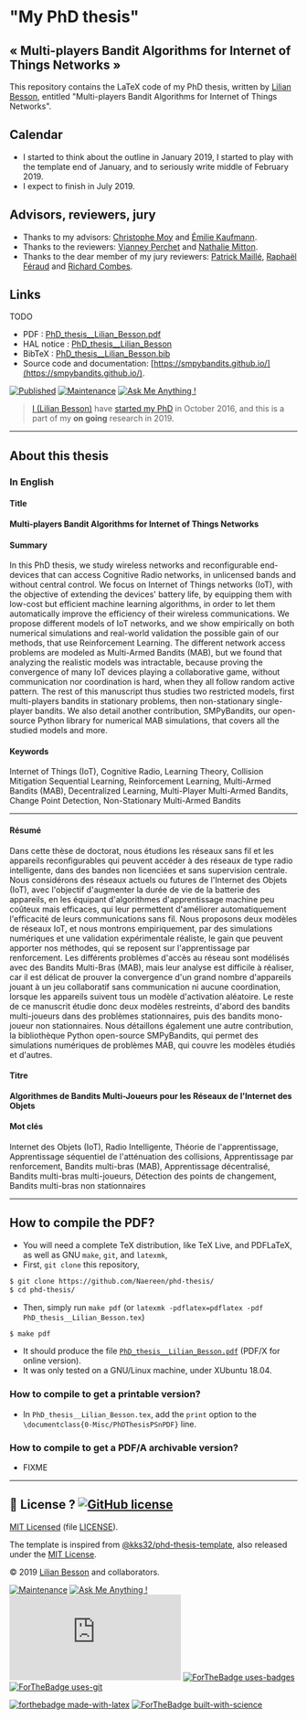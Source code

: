 # "My PhD thesis"
## « Multi-players Bandit Algorithms for Internet of Things Networks »
This repository contains the LaTeX code of my PhD thesis, written by [Lilian Besson](https://perso.crans.org/besson/), entitled "Multi-players Bandit Algorithms for Internet of Things Networks".

## Calendar
- I started to think about the outline in January 2019, I started to play with the template end of January, and to seriously write middle of February 2019.
- I expect to finish in July 2019.

## Advisors, reviewers, jury
- Thanks to my advisors: [Christophe Moy](https://moychristophe.wordpress.com/) and [Émilie Kaufmann](http://chercheurs.lille.inria.fr/ekaufman/research.html).
- Thanks to the reviewers: [Vianney Perchet](https://sites.google.com/site/vianneyperchet/) and [Nathalie Mitton](http://researchers.lille.inria.fr/~mitton/).
- Thanks to the dear member of my jury reviewers: [Patrick Maillé](http://perso.telecom-bretagne.eu/patrickmaille/), [Raphaël Féraud](https://www.researchgate.net/profile/Raphael_Feraud/) and [Richard Combes](http://rcombes.supelec.free.fr/).

## Links
TODO

- PDF : [PhD_thesis__Lilian_Besson.pdf](https://perso.crans.org/besson/phd/articles/PhD_thesis__Lilian_Besson.pdf)
- HAL notice : [PhD_thesis__Lilian_Besson](https://hal.inria.fr/hal-XXX/)
- BibTeX : [PhD_thesis__Lilian_Besson.bib](https://hal.inria.fr/hal-XXX/bibtex)
- Source code and documentation: [https://smpybandits.github.io/](https://smpybandits.github.io/).

[![Published](https://img.shields.io/badge/Published%3F-work%20in%20progress-red.svg)](https://hal.inria.fr/hal-XXX)
[![Maintenance](https://img.shields.io/badge/Maintained%3F-in%20progress-red.svg)](https://github.com/Naereen/phd-thesis/commits/master)
[![Ask Me Anything !](https://img.shields.io/badge/Ask%20me-anything-1abc9c.svg)](https://bitbucket.org/lbesson/ama)

> [I (Lilian Besson)](https://perso.crans.org/besson/) have [started my PhD](https://perso.crans.org/besson/phd/) in October 2016, and this is a part of my **on going** research in 2019.

----

## About this thesis
### In English

#### Title
**Multi-players Bandit Algorithms for Internet of Things Networks**

#### Summary
In this PhD thesis, we study wireless networks and reconfigurable end-devices that can access Cognitive Radio networks, in unlicensed bands and without central control. We focus on Internet of Things networks (IoT), with the objective of extending the devices' battery life, by equipping them with low-cost but efficient machine learning algorithms, in order to let them automatically improve the efficiency of their wireless communications. We propose different models of IoT networks, and we show empirically on both numerical simulations and real-world validation the possible gain of our methods, that use Reinforcement Learning. The different network access problems are modeled as Multi-Armed Bandits (MAB), but we found that analyzing the realistic models was intractable, because proving the convergence of many IoT devices playing a collaborative game, without communication nor coordination is hard, when they all follow random active pattern. The rest of this manuscript thus studies two restricted models, first multi-players bandits in stationary problems, then non-stationary single-player bandits. We also detail another contribution, SMPyBandits, our open-source Python library for numerical MAB simulations, that covers all the studied models and more.

#### Keywords
Internet of Things (IoT), Cognitive Radio, Learning Theory, Collision Mitigation Sequential Learning, Reinforcement Learning, Multi-Armed Bandits (MAB), Decentralized Learning, Multi-Player Multi-Armed Bandits, Change Point Detection, Non-Stationary Multi-Armed Bandits

---

#### Résumé
Dans cette thèse de doctorat, nous étudions les réseaux sans fil et les appareils reconfigurables qui peuvent accéder à des réseaux de type radio intelligente, dans des bandes non licenciées et sans supervision centrale.
Nous considérons des réseaux actuels ou futures de l'Internet des Objets (IoT), avec l'objectif d'augmenter la durée de vie de la batterie des appareils, en les équipant d'algorithmes d'apprentissage machine peu coûteux mais efficaces, qui leur permettent d'améliorer automatiquement l'efficacité de leurs communications sans fil.
Nous proposons deux modèles de réseaux IoT, et nous montrons empiriquement, par des simulations numériques et une validation expérimentale réaliste, le gain que peuvent apporter nos méthodes, qui se reposent sur l'apprentissage par renforcement.
Les différents problèmes d'accès au réseau sont modélisés avec des Bandits Multi-Bras (MAB), mais leur analyse est difficile à réaliser,
car il est délicat de prouver la convergence d'un grand nombre d'appareils jouant à un jeu collaboratif sans communication ni aucune coordination, lorsque les appareils suivent tous un modèle d'activation aléatoire.
Le reste de ce manuscrit étudie donc deux modèles restreints, d'abord des bandits multi-joueurs dans des problèmes stationnaires, puis des bandits mono-joueur non stationnaires.
Nous détaillons également une autre contribution, la bibliothèque Python open-source SMPyBandits, qui permet des simulations numériques de problèmes MAB, qui couvre les modèles étudiés et d'autres.

#### Titre
**Algorithmes de Bandits Multi-Joueurs pour les Réseaux de l'Internet des Objets**

#### Mot clés
Internet des Objets (IoT), Radio Intelligente, Théorie de l'apprentissage, Apprentissage séquentiel de l'atténuation des collisions, Apprentissage par renforcement, Bandits multi-bras (MAB), Apprentissage décentralisé, Bandits multi-bras multi-joueurs, Détection des points de changement, Bandits multi-bras non stationnaires

----

## How to compile the PDF?
- You will need a complete TeX distribution, like TeX Live, and PDFLaTeX, as well as GNU `make`, `git`, and `latexmk`,
- First, `git clone` this repository,
```bash
$ git clone https://github.com/Naereen/phd-thesis/
$ cd phd-thesis/
```
- Then, simply run `make pdf` (or `latexmk -pdflatex=pdflatex -pdf PhD_thesis__Lilian_Besson.tex`)
```bash
$ make pdf
```
- It should produce the file [`PhD_thesis__Lilian_Besson.pdf`](https://perso.crans.org/besson/phd/articles/PhD_thesis__Lilian_Besson.pdf) (PDF/X for online version).
- It was only tested on a GNU/Linux machine, under XUbuntu 18.04.

### How to compile to get a printable version?
- In `PhD_thesis__Lilian_Besson.tex`, add the `print` option to the `\documentclass{0-Misc/PhDThesisPSnPDF}` line.

### How to compile to get a PDF/A archivable version?
- FIXME

----

## :scroll: License ? [![GitHub license](https://img.shields.io/github/license/Naereen/badges.svg)](https://https://github.com/Naereen/phd-thesis/src/master/LICENSE)
[MIT Licensed](https://lbesson.mit-license.org/) (file [LICENSE](LICENSE)).

The template is inspired from [@kks32/phd-thesis-template](https://github.com/kks32/phd-thesis-template), also released under the [MIT License](https://github.com/kks32/phd-thesis-template/blob/master/license.md).

© 2019 [Lilian Besson](https://perso.crans.org/besson/) and collaborators.

[![Maintenance](https://img.shields.io/badge/Maintained%3F-yes-green.svg)](https://https://github.com/Naereen/phd-thesis/commits/)
[![Ask Me Anything !](https://img.shields.io/badge/Ask%20me-anything-1abc9c.svg)](https://bitbucket.org/lbesson/ama)
[![Analytics](https://ga-beacon.appspot.com/UA-38514290-17/github.com/Naereen/phd-thesis/README.md?pixel)](https://https://github.com/Naereen/phd-thesis/)
[![ForTheBadge uses-badges](http://ForTheBadge.com/images/badges/uses-badges.svg)](http://ForTheBadge.com)
[![ForTheBadge uses-git](http://ForTheBadge.com/images/badges/uses-git.svg)](https://GitHub.com/)

[![forthebadge made-with-latex](https://img.shields.io/badge/Made%20with-LaTeX-1f425f.svg)](https://www.latex-project.org/)
[![ForTheBadge built-with-science](http://ForTheBadge.com/images/badges/built-with-science.svg)](https://perso.crans.org/besson/)
